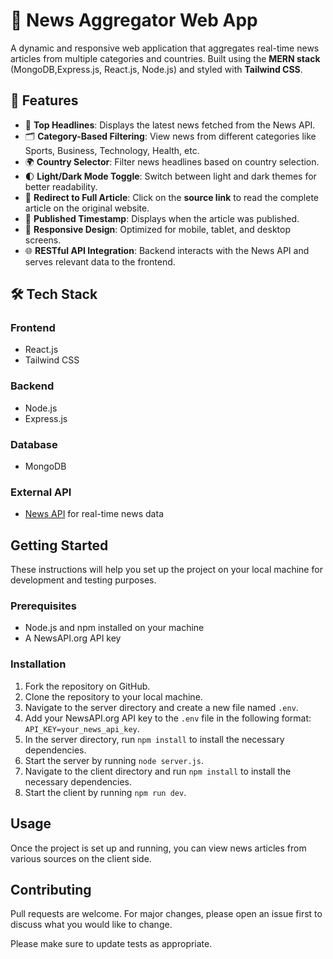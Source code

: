 
# 📰 News Aggregator Web App

A dynamic and responsive web application that aggregates real-time news articles from multiple categories and countries. Built using the **MERN stack** (MongoDB,Express.js, React.js, Node.js) and styled with **Tailwind CSS**.

## 🚀 Features

- 📢 **Top Headlines**: Displays the latest news fetched from the News API.
- 🗂️ **Category-Based Filtering**: View news from different categories like Sports, Business, Technology, Health, etc.
- 🌍 **Country Selector**: Filter news headlines based on country selection.
- 🌓 **Light/Dark Mode Toggle**: Switch between light and dark themes for better readability.
- 🔗 **Redirect to Full Article**: Click on the **source link** to read the complete article on the original website.
- 📅 **Published Timestamp**: Displays when the article was published.
- 📱 **Responsive Design**: Optimized for mobile, tablet, and desktop screens.
- 🌐 **RESTful API Integration**: Backend interacts with the News API and serves relevant data to the frontend.

## 🛠️ Tech Stack

### Frontend
- React.js
- Tailwind CSS

### Backend
- Node.js
- Express.js

### Database
- MongoDB

### External API
- [News API](https://newsapi.org/) for real-time news data

## Getting Started
These instructions will help you set up the project on your local machine for development and testing purposes.
### Prerequisites

- Node.js and npm installed on your machine
- A NewsAPI.org API key

### Installation

1. Fork the repository on GitHub.
2. Clone the repository to your local machine.
3. Navigate to the server directory and create a new file named `.env`.
4. Add your NewsAPI.org API key to the `.env` file in the following format: `API_KEY=your_news_api_key`.
5. In the server directory, run `npm install` to install the necessary dependencies.
6. Start the server by running `node server.js`.
7. Navigate to the client directory and run `npm install` to install the necessary dependencies.
8. Start the client by running `npm run dev`.

## Usage

Once the project is set up and running, you can view news articles from various sources on the client side.

## Contributing

Pull requests are welcome. For major changes, please open an issue first to discuss what you would like to change.

Please make sure to update tests as appropriate.
